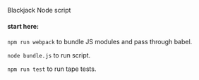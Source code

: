 Blackjack Node script

#### start here:

`npm run webpack` to bundle JS modules and pass through babel.

`node bundle.js` to run script.

`npm run test` to run tape tests.
